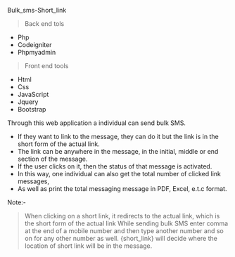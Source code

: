 Bulk_sms-Short_link
 > Back end tols
* Php
* Codeigniter
* Phpmyadmin
> Front end tools
* Html
* Css
* JavaScript
* Jquery
* Bootstrap

Through this web application a individual can send bulk SMS.
* If they want to link to the message, they can do it but the link is in the short form of the actual link. 
*  The link can be anywhere in the message, in the initial, middle or end section of the message. 
* If the user clicks  on it, then  the status  of that message  is activated. 
* In this way, one individual can also get the total number of clicked link messages, 
* As well as print the total messaging message in PDF, Excel, e.t.c format.

Note:-
> When clicking on a short link, it redirects to the actual link, which is the short form of the actual link
> While sending bulk SMS enter comma at the end of a mobile number and then type another number and so on for any other number as well.
> {short_link} will decide where the location of short link will be in the message.



















